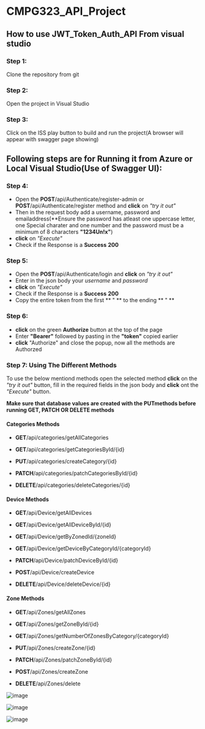 # CMPG323_API_Project

## How to use JWT_Token_Auth_API From visual studio

### Step 1:
Clone the repository from git

### Step 2:
Open the project in Visual Studio

### Step 3:
Click on the ISS play button to build and run the project(A browser will appear with swagger page showing)

## Following steps are for Running it from Azure or Local Visual Studio(Use of Swagger UI):
### Step 4:
* Open the **POST**/api/Authenticate/register-admin or **POST**/api/Authenticate/register method and **click** on *"try it out"*
* Then in the request body add a username, password and emailaddress(**Ensure the password has atleast one uppercase letter, one Special charater and one number and the password must be a minimum of 8 characters **"1234Un!x"**)
* **click** on *"Execute"*
* Check if the Response is a **Success** **200** 

### Step 5:
*  Open the **POST**/api/Authenticate/login and **click** on *"try it out"*
*  Enter in the json body your *username* and *password*
*  **click** on *"Execute"*
*  Check if the Response is a **Success** **200**
*  Copy the entire token from the first ** " ** to the ending ** " **

### Step 6:
*  **click** on the green **Authorize** button at the top of the page 
*  Enter **"Bearer"** followed by pasting in the **"token"** copied earlier
*  **click** "Authorize" and close the popup, now all the methods are Authorzed

### Step 7: Using The Different Methods
To use the below mentiond methods open the selected method **click** on the *"try it out"* button, 
fill in the required fields in the json body and **click** ont the *"Execute"* button.
 
 **Make sure that database values are created with the PUTmethods before running GET, PATCH OR DELETE methods**

#### Categories Methods

* **GET**/api/categories/getAllCategories

* **GET**/api/categories/getCategoriesById/{id}

* **PUT**/api/categories/createCategory/{id}

* **PATCH**/api/categories/patchCategoriesById/{id}

* **DELETE**/api/categories/deleteCategories/{id}

#### Device Methods

* **GET**/api/Device/getAllDevices

* **GET**/api/Device/getAllDeviceById/{id}

* **GET**/api/Device/getByZonedId/{zoneId}

* **GET**/api/Device/getDeviceByCategoryId/{categoryId}

* **PATCH**/api/Device/patchDeviceById/{id}

* **POST**/api/Device/createDevice

* **DELETE**/api/Device/deleteDevice/{id}

#### Zone Methods

* **GET**/api/Zones/getAllZones

* **GET**/api/Zones/getZoneById/{id}

* **GET**/api/Zones/getNumberOfZonesByCategory/{categoryId}

* **PUT**/api/Zones/createZone/{id}

* **PATCH**/api/Zones/patchZoneById/{id}

* **POST**/api/Zones/createZone

* **DELETE**/api/Zones/delete

![image](https://user-images.githubusercontent.com/88286708/190265104-3f191848-84e2-4a71-b748-37f704b89c11.png)

![image](https://user-images.githubusercontent.com/88286708/190265206-db0e8baf-dc51-4662-91ef-87bc0477444c.png)

![image](https://user-images.githubusercontent.com/88286708/190265270-44997073-741a-42db-a24d-c112ca1b5314.png)
